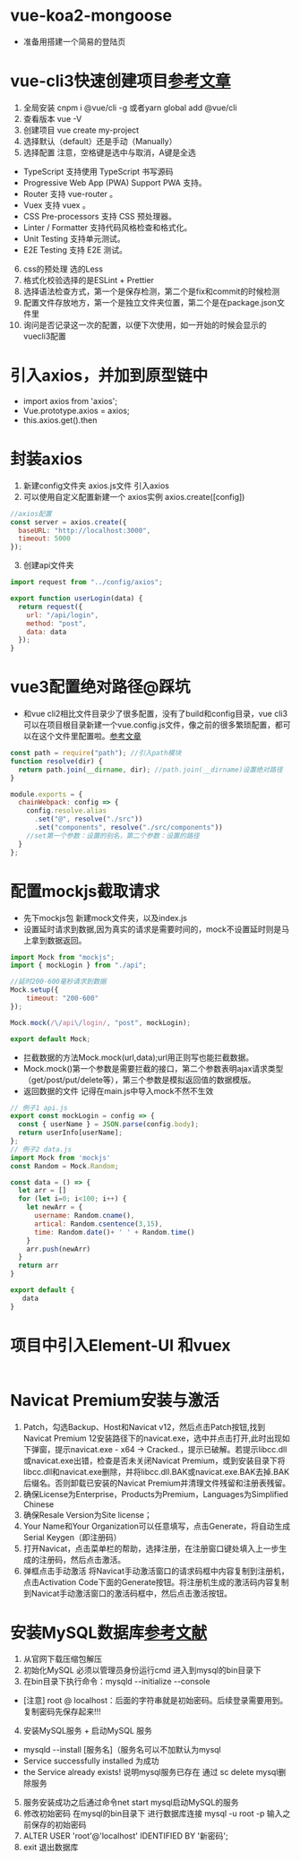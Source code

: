 # vue-koa2-mongoose
- 准备用搭建一个简易的登陆页
# vue-cli3快速创建项目[参考文章](https://www.jianshu.com/p/5e13bc2eb97c)
1. 全局安装 cnpm i @vue/cli -g 或者yarn global add @vue/cli 
2. 查看版本 vue -V
3. 创建项目 vue create my-project
4. 选择默认（default）还是手动（Manually）
5. 选择配置 注意，空格键是选中与取消，A键是全选
- TypeScript 支持使用 TypeScript 书写源码
- Progressive Web App (PWA) Support PWA 支持。
- Router 支持 vue-router 。
- Vuex 支持 vuex 。
- CSS Pre-processors 支持 CSS 预处理器。
- Linter / Formatter 支持代码风格检查和格式化。
- Unit Testing 支持单元测试。
- E2E Testing 支持 E2E 测试。
6. css的预处理 选的Less 
7. 格式化校验选择的是ESLint + Prettier
8. 选择语法检查方式，第一个是保存检测，第二个是fix和commit的时候检测
9. 配置文件存放地方，第一个是独立文件夹位置，第二个是在package.json文件里
10. 询问是否记录这一次的配置，以便下次使用，如一开始的时候会显示的vuecli3配置

# 引入axios，并加到原型链中
- import axios from 'axios';
- Vue.prototype.axios = axios;
- this.axios.get().then

# 封装axios 
1. 新建config文件夹 axios.js文件 引入axios
2. 可以使用自定义配置新建一个 axios实例 axios.create([config]) 

```JavaScript
//axios配置
const server = axios.create({
  baseURL: "http://localhost:3000",
  timeout: 5000
});
```
3. 创建api文件夹 
```JavaScript
import request from "../config/axios";

export function userLogin(data) {
  return request({
    url: "/api/login",
    method: "post",
    data: data
  });
}
```
# vue3配置绝对路径@踩坑
 - 和vue cli2相比文件目录少了很多配置，没有了build和config目录，vue cli3可以在项目根目录新建一个vue.config.js文件，像之前的很多繁琐配置，都可以在这个文件里配置啦。[参考文章](https://www.cnblogs.com/zhouyingying/p/11382157.html)
```JavaScript
const path = require("path"); //引入path模块
function resolve(dir) {
  return path.join(__dirname, dir); //path.join(__dirname)设置绝对路径
}

module.exports = {
  chainWebpack: config => {
    config.resolve.alias
      .set("@", resolve("./src"))
      .set("components", resolve("./src/components"))
    //set第一个参数：设置的别名，第二个参数：设置的路径
  }
};
```
# 配置mockjs截取请求
- 先下mockjs包 新建mock文件夹，以及index.js
- 设置延时请求到数据,因为真实的请求是需要时间的，mock不设置延时则是马上拿到数据返回。
```JavaScript
import Mock from "mockjs";
import { mockLogin } from "./api";

//延时200-600毫秒请求到数据
Mock.setup({
    timeout: "200-600"
});

Mock.mock(/\/api\/login/, "post", mockLogin);

export default Mock;
```
- 拦截数据的方法Mock.mock(url,data);url用正则写也能拦截数据。
- Mock.mock()第一个参数是需要拦截的接口，第二个参数表明ajax请求类型（get/post/put/delete等），第三个参数是模拟返回值的数据模版。
- 返回数据的文件 记得在main.js中导入mock不然不生效
```JavaScript 
// 例子1 api.js
export const mockLogin = config => {
  const { userName } = JSON.parse(config.body);
  return userInfo[userName];
};
// 例子2 data.js
import Mock from 'mockjs'
const Random = Mock.Random;

const data = () => {
  let arr = []
  for (let i=0; i<100; i++) {
    let newArr = {
      username: Random.cname(),
      artical: Random.csentence(3,15),
      time: Random.date()+ ' ' + Random.time()
    }
    arr.push(newArr)
  }
  return arr
}

export default {
   data
}
```

# 项目中引入Element-UI 和vuex
```JavaScript 

```

# Navicat Premium安装与激活
1. Patch，勾选Backup、Host和Navicat v12，然后点击Patch按钮,找到Navicat Premium 12安装路径下的navicat.exe，选中并点击打开,此时出现如下弹窗，提示navicat.exe - x64 -> Cracked.，提示已破解。若提示libcc.dll或navicat.exe出错，检查是否未关闭Navicat Premium，或到安装目录下将libcc.dll和navicat.exe删除，并将libcc.dll.BAK或navicat.exe.BAK去掉.BAK后缀名。否则卸载已安装的Navicat Premium并清理文件残留和注册表残留。
2. 确保License为Enterprise，Products为Premium，Languages为Simplified Chinese
3. 确保Resale Version为Site license；
4. Your Name和Your Organization可以任意填写，点击Generate，将自动生成Serial Keygen（即注册码）
5. 打开Navicat，点击菜单栏的帮助，选择注册，在注册窗口键处填入上一步生成的注册码，然后点击激活。
6. 弹框点击手动激活 将Navicat手动激活窗口的请求码框中内容复制到注册机，点击Activation Code下面的Generate按钮。将注册机生成的激活码内容复制到Navicat手动激活窗口的激活码框中，然后点击激活按钮。

# 安装MySQL数据库[参考文献](https://blog.csdn.net/qq_37350706/article/details/81707862)
1. 从官网下载压缩包解压
2. 初始化MySQL 必须以管理员身份运行cmd 进入到mysql的bin目录下
3. 在bin目录下执行命令：mysqld --initialize --console
- [注意] root @ localhost：后面的字符串就是初始密码。后续登录需要用到。复制密码先保存起来!!!
4. 安装MySQL服务 + 启动MySQL 服务
- mysqld --install [服务名]（服务名可以不加默认为mysql
- Service successfully installed 为成功
- the Service already exists! 说明mysql服务已存在 通过 sc delete mysql删除服务
5. 服务安装成功之后通过命令net start mysql启动MySQL的服务
6. 修改初始密码 在mysql的bin目录下 进行数据库连接  mysql -u root -p 输入之前保存的初始密码
7. ALTER USER 'root'@'localhost' IDENTIFIED BY '新密码';
8. exit 退出数据库





